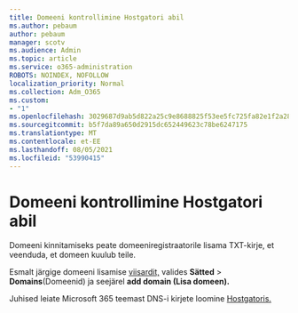 ```yaml
---
title: Domeeni kontrollimine Hostgatori abil
ms.author: pebaum
author: pebaum
manager: scotv
ms.audience: Admin
ms.topic: article
ms.service: o365-administration
ROBOTS: NOINDEX, NOFOLLOW
localization_priority: Normal
ms.collection: Adm_O365
ms.custom:
- "1"
ms.openlocfilehash: 3029687d9ab5d822a25c9e8688825f53ee5fc725fa82e1f2a282d22720431331
ms.sourcegitcommit: b5f7da89a650d2915dc652449623c78be6247175
ms.translationtype: MT
ms.contentlocale: et-EE
ms.lasthandoff: 08/05/2021
ms.locfileid: "53990415"
---
```

# <a name="verify-your-domain-with-hostgator"></a>Domeeni kontrollimine Hostgatori abil

Domeeni kinnitamiseks peate domeeniregistraatorile lisama TXT-kirje, et veenduda, et domeen kuulub teile. 

Esmalt järgige domeeni lisamise [viisardit,](https://admin.microsoft.com/Adminportal#/Domains) valides **Sätted** \> **Domains**(Domeenid) ja seejärel **add domain (Lisa domeen).**
  
Juhised leiate Microsoft 365 teemast DNS-i kirjete loomine [Hostgatoris.](https://docs.microsoft.com/microsoft-365/admin/dns/create-dns-records-at-hostgator)